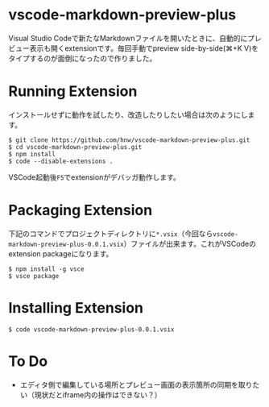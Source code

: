 # vscode-markdown-preview-plus

Visual Studio Codeで新たなMarkdownファイルを開いたときに、自動的にプレビュー表示も開くextensionです。毎回手動でpreview side-by-side(⌘+K V)をタイプするのが面倒になったので作りました。

# Running Extension

インストールせずに動作を試したり、改造したりしたい場合は次のようにします。

``` shellsession
$ git clone https://github.com/hnw/vscode-markdown-preview-plus.git
$ cd vscode-markdown-preview-plus.git
$ npm install
$ code --disable-extensions .
```

VSCode起動後`F5`でextensionがデバッガ動作します。

# Packaging Extension

下記のコマンドでプロジェクトディレクトリに`*.vsix`（今回なら`vscode-markdown-preview-plus-0.0.1.vsix`）ファイルが出来ます。これがVSCodeのextension packageになります。

``` shellsession
$ npm install -g vsce
$ vsce package
```

# Installing Extension

``` shellsession
$ code vscode-markdown-preview-plus-0.0.1.vsix
```

# To Do

- エディタ側で編集している場所とプレビュー画面の表示箇所の同期を取りたい（現状だとiframe内の操作はできない？）

